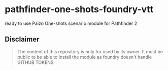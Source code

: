 # pathfinder-one-shots-foundry-vtt

 ready to use Paizo One-shots scenario module for Pathfinder 2

## Disclaimer

>The content of this repository is only for used by its owner. It must be public to be able to install the module as foundry doesn't handle GITHUB TOKENS
